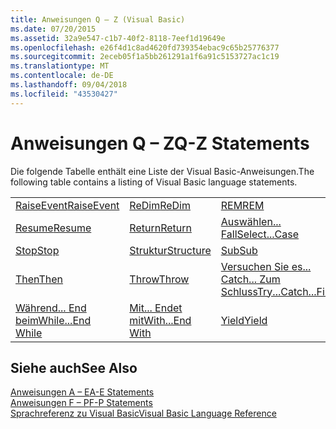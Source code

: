 ```yaml
---
title: Anweisungen Q – Z (Visual Basic)
ms.date: 07/20/2015
ms.assetid: 32a9e547-c1b7-40f2-8118-7eef1d19649e
ms.openlocfilehash: e26f4d1c8ad4620fd739354ebac9c65b25776377
ms.sourcegitcommit: 2eceb05f1a5bb261291a1f6a91c5153727ac1c19
ms.translationtype: MT
ms.contentlocale: de-DE
ms.lasthandoff: 09/04/2018
ms.locfileid: "43530427"
---
```

# <a name="q-z-statements"></a><span data-ttu-id="f8c4d-102">Anweisungen Q – Z</span><span class="sxs-lookup"><span data-stu-id="f8c4d-102">Q-Z Statements</span></span>
<span data-ttu-id="f8c4d-103">Die folgende Tabelle enthält eine Liste der Visual Basic-Anweisungen.</span><span class="sxs-lookup"><span data-stu-id="f8c4d-103">The following table contains a listing of Visual Basic language statements.</span></span>  
  
|||||  
|---|---|---|---|  
|[<span data-ttu-id="f8c4d-104">RaiseEvent</span><span class="sxs-lookup"><span data-stu-id="f8c4d-104">RaiseEvent</span></span>](../../../visual-basic/language-reference/statements/raiseevent-statement.md)|[<span data-ttu-id="f8c4d-105">ReDim</span><span class="sxs-lookup"><span data-stu-id="f8c4d-105">ReDim</span></span>](../../../visual-basic/language-reference/statements/redim-statement.md)|[<span data-ttu-id="f8c4d-106">REM</span><span class="sxs-lookup"><span data-stu-id="f8c4d-106">REM</span></span>](../../../visual-basic/language-reference/statements/rem-statement.md)|[<span data-ttu-id="f8c4d-107">RemoveHandler</span><span class="sxs-lookup"><span data-stu-id="f8c4d-107">RemoveHandler</span></span>](../../../visual-basic/language-reference/statements/removehandler-statement.md)|  
|[<span data-ttu-id="f8c4d-108">Resume</span><span class="sxs-lookup"><span data-stu-id="f8c4d-108">Resume</span></span>](../../../visual-basic/language-reference/statements/resume-statement.md)|[<span data-ttu-id="f8c4d-109">Return</span><span class="sxs-lookup"><span data-stu-id="f8c4d-109">Return</span></span>](../../../visual-basic/language-reference/statements/return-statement.md)|[<span data-ttu-id="f8c4d-110">Auswählen... Fall</span><span class="sxs-lookup"><span data-stu-id="f8c4d-110">Select...Case</span></span>](../../../visual-basic/language-reference/statements/select-case-statement.md)|[<span data-ttu-id="f8c4d-111">Set</span><span class="sxs-lookup"><span data-stu-id="f8c4d-111">Set</span></span>](../../../visual-basic/language-reference/statements/set-statement.md)|  
|[<span data-ttu-id="f8c4d-112">Stop</span><span class="sxs-lookup"><span data-stu-id="f8c4d-112">Stop</span></span>](../../../visual-basic/language-reference/statements/stop-statement.md)|[<span data-ttu-id="f8c4d-113">Struktur</span><span class="sxs-lookup"><span data-stu-id="f8c4d-113">Structure</span></span>](../../../visual-basic/language-reference/statements/structure-statement.md)|[<span data-ttu-id="f8c4d-114">Sub</span><span class="sxs-lookup"><span data-stu-id="f8c4d-114">Sub</span></span>](../../../visual-basic/language-reference/statements/sub-statement.md)|[<span data-ttu-id="f8c4d-115">SyncLock</span><span class="sxs-lookup"><span data-stu-id="f8c4d-115">SyncLock</span></span>](../../../visual-basic/language-reference/statements/synclock-statement.md)|  
|[<span data-ttu-id="f8c4d-116">Then</span><span class="sxs-lookup"><span data-stu-id="f8c4d-116">Then</span></span>](../../../visual-basic/language-reference/statements/then-statement.md)|[<span data-ttu-id="f8c4d-117">Throw</span><span class="sxs-lookup"><span data-stu-id="f8c4d-117">Throw</span></span>](../../../visual-basic/language-reference/statements/throw-statement.md)|[<span data-ttu-id="f8c4d-118">Versuchen Sie es... Catch... Zum Schluss</span><span class="sxs-lookup"><span data-stu-id="f8c4d-118">Try...Catch...Finally</span></span>](../../../visual-basic/language-reference/statements/try-catch-finally-statement.md)|[<span data-ttu-id="f8c4d-119">Using</span><span class="sxs-lookup"><span data-stu-id="f8c4d-119">Using</span></span>](../../../visual-basic/language-reference/statements/using-statement.md)|  
|[<span data-ttu-id="f8c4d-120">Während... End beim</span><span class="sxs-lookup"><span data-stu-id="f8c4d-120">While...End While</span></span>](../../../visual-basic/language-reference/statements/while-end-while-statement.md)|[<span data-ttu-id="f8c4d-121">Mit... Endet mit</span><span class="sxs-lookup"><span data-stu-id="f8c4d-121">With...End With</span></span>](../../../visual-basic/language-reference/statements/with-end-with-statement.md)|[<span data-ttu-id="f8c4d-122">Yield</span><span class="sxs-lookup"><span data-stu-id="f8c4d-122">Yield</span></span>](../../../visual-basic/language-reference/statements/yield-statement.md)||  
  
## <a name="see-also"></a><span data-ttu-id="f8c4d-123">Siehe auch</span><span class="sxs-lookup"><span data-stu-id="f8c4d-123">See Also</span></span>  
 [<span data-ttu-id="f8c4d-124">Anweisungen A – E</span><span class="sxs-lookup"><span data-stu-id="f8c4d-124">A-E Statements</span></span>](../../../visual-basic/language-reference/statements/a-e-statements.md)  
 [<span data-ttu-id="f8c4d-125">Anweisungen F – P</span><span class="sxs-lookup"><span data-stu-id="f8c4d-125">F-P Statements</span></span>](../../../visual-basic/language-reference/statements/f-p-statements.md)  
 [<span data-ttu-id="f8c4d-126">Sprachreferenz zu Visual Basic</span><span class="sxs-lookup"><span data-stu-id="f8c4d-126">Visual Basic Language Reference</span></span>](../../../visual-basic/language-reference/index.md)
